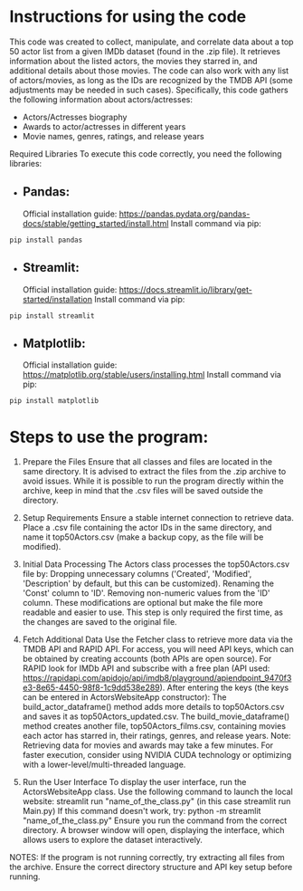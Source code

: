 # Instructions for using the code

This code was created to collect, manipulate, and correlate data about a top 50 actor list from a
given IMDb dataset (found in the .zip file). It retrieves information about the listed actors, the
movies they starred in, and additional details about those movies. The code can also work with any
list of actors/movies, as long as the IDs are recognized by the TMDB API (some adjustments may be 
needed in such cases). Specifically, this code gathers the following information about actors/actresses:

- Actors/Actresses biography 
- Awards to actor/actresses in different years
- Movie names, genres, ratings, and release years

Required Libraries
To execute this code correctly, you need the following libraries:

- ## Pandas:

	Official installation guide: https://pandas.pydata.org/pandas-docs/stable/getting_started/install.html
	Install command via pip:
```
pip install pandas
```


- ## Streamlit:

	Official installation guide: https://docs.streamlit.io/library/get-started/installation
	Install command via pip:
```
pip install streamlit
```



- ## Matplotlib:

	Official installation guide: https://matplotlib.org/stable/users/installing.html
	Install command via pip:
```
pip install matplotlib
```

# Steps to use the program:
1. Prepare the Files
Ensure that all classes and files are located in the same directory. It is advised to extract the files
from the .zip archive to avoid issues. While it is possible to run the program directly 
within the archive, keep in mind that the .csv files will be saved outside the directory.

2. Setup Requirements
Ensure a stable internet connection to retrieve data.
Place a .csv file containing the actor IDs in the same directory, and name it top50Actors.csv 
(make a backup copy, as the file will be modified).

3. Initial Data Processing
The Actors class processes the top50Actors.csv file by:
Dropping unnecessary columns ('Created', 'Modified', 'Description' by default, but this can be customized).
Renaming the 'Const' column to 'ID'.
Removing non-numeric values from the 'ID' column.
These modifications are optional but make the file more readable and easier to use. 
This step is only required the first time, as the changes are saved to the original file.

4. Fetch Additional Data
Use the Fetcher class to retrieve more data via the TMDB API and RAPID API. For access, 
you will need API keys, which can be obtained by creating accounts (both APIs are open source).
For RAPID look for IMDb API and subscribe with a free plan (API used: https://rapidapi.com/apidojo/api/imdb8/playground/apiendpoint_9470f3e3-8e65-4450-98f8-1c9dd538e289). 
After entering the keys (the keys can be entered in ActorsWebsiteApp constructor):
The build_actor_dataframe() method adds more details to top50Actors.csv and saves it as top50Actors_updated.csv.
The build_movie_dataframe() method creates another file, top50Actors_films.csv, containing movies each actor 
has starred in, their ratings, genres, and release years.
Note: Retrieving data for movies and awards may take a few minutes. 
For faster execution, consider using NVIDIA CUDA technology or optimizing with a lower-level/multi-threaded language.

5. Run the User Interface
To display the user interface, run the ActorsWebsiteApp class. Use the following command to launch the local website:
streamlit run "name_of_the_class.py" (in this case streamlit run Main.py)
If this command doesn't work, try:
python -m streamlit "name_of_the_class.py"
Ensure you run the command from the correct directory.
A browser window will open, displaying the interface, which allows users to explore the dataset interactively.

NOTES:
If the program is not running correctly, try extracting all files from the archive.
Ensure the correct directory structure and API key setup before running.

